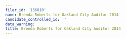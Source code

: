 ```yaml
---
filer_id: '136810'
name: Brenda Roberts for Oakland City Auditor 2014
candidate_controlled_id: ''
data_warning:
title: Brenda Roberts for Oakland City Auditor 2014
---
```

